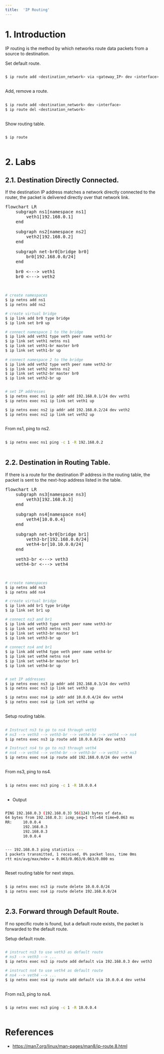 ```yaml
---
title:  'IP Routing'
---
```


# 1. Introduction
IP routing is the method by which networks route data packets from a source to destination.

Set default route.
```sh
  
$ ip route add <destination_network> via <gateway_IP> dev <interface>
  
```

Add, remove a route.
```sh
  
$ ip route add <destination_network> dev <interface>
$ ip route del <destination_network>
  
```

Show routing table.
```sh

$ ip route  
  
```

# 2. Labs
## 2.1. Destination Directly Connected.
If the destination IP address matches a network directly connected to the router, the packet is delivered directly over that network link.

<script type="module">
    import mermaid from 'https://cdn.jsdelivr.net/npm/mermaid@11/dist/mermaid.esm.min.mjs';
    mermaid.initialize({
        look: 'handDrawn',
        theme: 'neutral',
    });
</script>

<pre class="mermaid">
flowchart LR
    subgraph ns1[namespace ns1]
        veth1[192.168.0.1]
    end

    subgraph ns2[namespace ns2]
        veth2[192.168.0.2]
    end   

    subgraph net-br0[bridge br0]
        br0[192.168.0.0/24]
    end

    br0 <---> veth1
    br0 <---> veth2

</pre>

```sh
  
# create namespaces
$ ip netns add ns1
$ ip netns add ns2

# create virtual bridge
$ ip link add br0 type bridge
$ ip link set br0 up

# connect namespace 1 to the bridge
$ ip link add veth1 type veth peer name veth1-br
$ ip link set veth1 netns ns1
$ ip link set veth1-br master br0
$ ip link set veth1-br up
  
# connect namespace 2 to the bridge
$ ip link add veth2 type veth peer name veth2-br
$ ip link set veth2 netns ns2
$ ip link set veth2-br master br0
$ ip link set veth2-br up


# set IP addresses
$ ip netns exec ns1 ip addr add 192.168.0.1/24 dev veth1
$ ip netns exec ns1 ip link set veth1 up

$ ip netns exec ns2 ip addr add 192.168.0.2/24 dev veth2
$ ip netns exec ns2 ip link set veth2 up
  
```

From ns1, ping to ns2.
```sh
  
$ ip netns exec ns1 ping -c 1 -R 192.168.0.2
  
```


## 2.2. Destination in Routing Table.
If there is a route for the destination IP address in the routing table, the packet is sent to the next-hop address listed in the table.


<pre class="mermaid">
flowchart LR
    subgraph ns3[namespace ns3]
        veth3[192.168.0.3]
    end

    subgraph ns4[namespace ns4]
        veth4[10.0.0.4]
    end   

    subgraph net-br0[bridge br1]
        veth3-br[192.168.0.0/24]
        veth4-br[10.10.0.0/24]
    end

    veth3-br <---> veth3
    veth4-br <---> veth4

</pre>

```sh
  
# create namespaces
$ ip netns add ns3
$ ip netns add ns4

# create virtual bridge
$ ip link add br1 type bridge
$ ip link set br1 up

# connect ns3 and br1
$ ip link add veth3 type veth peer name veth3-br
$ ip link set veth3 netns ns3
$ ip link set veth3-br master br1
$ ip link set veth3-br up
  
# connect ns4 and br1
$ ip link add veth4 type veth peer name veth4-br
$ ip link set veth4 netns ns4
$ ip link set veth4-br master br1
$ ip link set veth4-br up


# set IP addresses
$ ip netns exec ns3 ip addr add 192.168.0.3/24 dev veth3
$ ip netns exec ns3 ip link set veth3 up

$ ip netns exec ns4 ip addr add 10.0.0.4/24 dev veth4
$ ip netns exec ns4 ip link set veth4 up
  
```

Setup routing table.
```sh
  
# Instruct ns3 to go to ns4 through veth3
# ns3 --> veth3 --> veth3-br --> veth4-br --> veth4 --> ns4
$ ip netns exec ns3 ip route add 10.0.0.0/24 dev veth3

# Instruct ns4 to go to ns3 through veth4
# ns4 --> veth4 --> veth4-br --> veth3-br --> veth3 --> ns3
$ ip netns exec ns4 ip route add 192.168.0.0/24 dev veth4
  
```

From ns3, ping to ns4.
```sh
  
$ ip netns exec ns3 ping -c 1 -R 10.0.0.4
  
```

- Output
```sh

PING 192.168.0.3 (192.168.0.3) 56(124) bytes of data.
64 bytes from 192.168.0.3: icmp_seq=1 ttl=64 time=0.063 ms
RR:     10.0.0.4
        192.168.0.3
        192.168.0.3
        10.0.0.4


--- 192.168.0.3 ping statistics ---
1 packets transmitted, 1 received, 0% packet loss, time 0ms
rtt min/avg/max/mdev = 0.063/0.063/0.063/0.000 ms
  
```

Reset routing table for next steps.
```sh
  
$ ip netns exec ns3 ip route delete 10.0.0.0/24
$ ip netns exec ns4 ip route delete 192.168.0.0/24
  
```

## 2.3. Forward through Default Route.
If no specific route is found, but a default route exists, the packet is forwarded to the default route.

Setup default route.
```sh
  
# instruct ns3 to use veth3 as default route
# ns3 --> veth3 --> ...
$ ip netns exec ns3 ip route add default via 192.168.0.3 dev veth3

# instruct ns4 to use veth4 as default route
# ns4 --> veth4 --> ...
$ ip netns exec ns4 ip route add default via 10.0.0.4 dev veth4
  
```

From ns3, ping to ns4.
```sh
  
$ ip netns exec ns3 ping -c 1 -R 10.0.0.4
  
```


# References
- https://man7.org/linux/man-pages/man8/ip-route.8.html